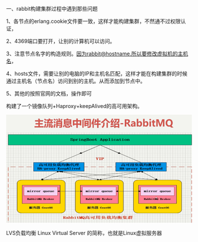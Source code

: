 一、rabbit构建集群过程中遇到那些问题

1、各节点的erlang.cookie文件要一致，这样才能构建集群，不然通不过权限认证，

2、4369端口要打开，让别的计算机可以访问。

3、注意节点名字的构造规则。因为rabbit@hostname.所以要修改虚拟机的主机名，

4、hosts文件，需要让别的电脑的IP和主机名匹配，这样才能在构建集群的时候通过主机名（节点名）访问到别的主机。从而添加到节点中。

5、其他的按照官网的文档，操作即可

构建了一个镜像队列+Haproxy+keepAlived的高可用架构。

![1554550496173](../images/1554550496173.png)

LVS负载均衡 Linux Virtual Server 的简称，也就是Linux虚拟服务器